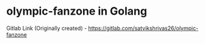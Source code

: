 # olympic-fanzone in Golang

Gitlab Link (Originally created) - 
https://gitlab.com/satvikshrivas26/olympic-fanzone